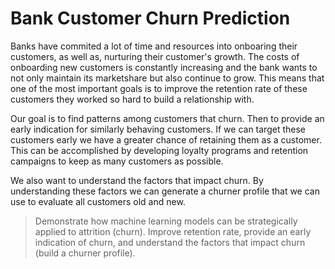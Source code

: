 # Bank Customer Churn Prediction

Banks have commited a lot of time and resources into onboaring their customers, as well as, nurturing their customer's growth. The costs of onboarding new customers is constantly increasing and the bank wants to not only maintain its marketshare but also continue to grow. This means that one of the most important goals is to improve the retention rate of these customers they worked so hard to build a relationship with.

Our goal is to find patterns among customers that churn. Then to provide an early indication for similarly behaving customers. If we can target these customers early we have a greater chance of retaining them as a customer. This can be accomplished by developing loyalty programs and retention campaigns to keep as many customers as possible.

We also want to understand the factors that impact churn. By understanding these factors we can generate a churner profile that we can use to evaluate all customers old and new.

> Demonstrate how machine learning models can be strategically applied to attrition (churn). Improve retention rate, provide an early indication of churn, and understand the factors that impact churn (build a churner profile).
